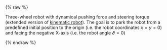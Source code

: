{% raw %} 

Three-wheel robot with dynamical pushing force and steering torque (extended version of [kinematic robot](3wrobot_kin.md)).
The goal is to park the robot from a predefined initial position to the origin (i.e. the robot coordinates $x = y = 0$) 
and facing the negative X-axis (i.e. the robot angle $\vartheta= 0$) 

{% endraw %} 



  <!-- [non-holomonic robot]: 3wrobot_kin.md -->